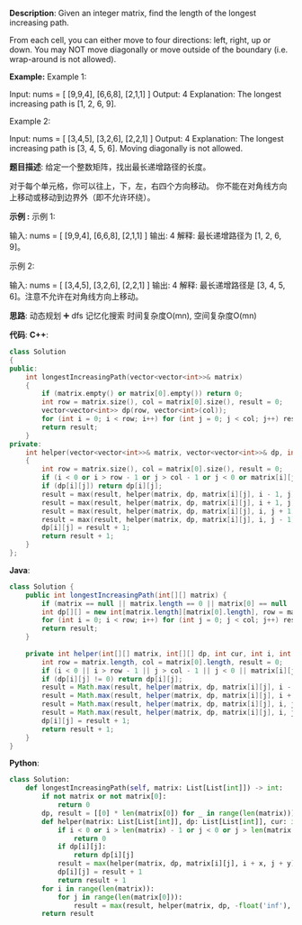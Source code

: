 __Description__:
Given an integer matrix, find the length of the longest increasing path.

From each cell, you can either move to four directions: left, right, up or down. You may NOT move diagonally or move outside of the boundary (i.e. wrap-around is not allowed).

__Example:__
Example 1:

Input: nums = 
[
  [9,9,4],
  [6,6,8],
  [2,1,1]
] 
Output: 4 
Explanation: The longest increasing path is [1, 2, 6, 9].

Example 2:

Input: nums = 
[
  [3,4,5],
  [3,2,6],
  [2,2,1]
] 
Output: 4 
Explanation: The longest increasing path is [3, 4, 5, 6]. Moving diagonally is not allowed.

__题目描述__:
给定一个整数矩阵，找出最长递增路径的长度。

对于每个单元格，你可以往上，下，左，右四个方向移动。 你不能在对角线方向上移动或移动到边界外（即不允许环绕）。

__示例 :__
示例 1:

输入: nums = 
[
  [9,9,4],
  [6,6,8],
  [2,1,1]
] 
输出: 4 
解释: 最长递增路径为 [1, 2, 6, 9]。

示例 2:

输入: nums = 
[
  [3,4,5],
  [3,2,6],
  [2,2,1]
] 
输出: 4 
解释: 最长递增路径是 [3, 4, 5, 6]。注意不允许在对角线方向上移动。

__思路__:
动态规划 ➕ dfs
记忆化搜索
时间复杂度O(mn), 空间复杂度O(mn)

__代码__:
__C++__:
```C++
class Solution 
{
public:
    int longestIncreasingPath(vector<vector<int>>& matrix) 
    {
        if (matrix.empty() or matrix[0].empty()) return 0;
        int row = matrix.size(), col = matrix[0].size(), result = 0;
        vector<vector<int>> dp(row, vector<int>(col));
        for (int i = 0; i < row; i++) for (int j = 0; j < col; j++) result = max(result, helper(matrix, dp, INT_MIN, i, j));
        return result;
    }
private:
    int helper(vector<vector<int>>& matrix, vector<vector<int>>& dp, int cur, int i, int j)
    {
        int row = matrix.size(), col = matrix[0].size(), result = 0;
        if (i < 0 or i > row - 1 or j > col - 1 or j < 0 or matrix[i][j] <= cur) return 0;
        if (dp[i][j]) return dp[i][j];
        result = max(result, helper(matrix, dp, matrix[i][j], i - 1, j));
        result = max(result, helper(matrix, dp, matrix[i][j], i + 1, j));
        result = max(result, helper(matrix, dp, matrix[i][j], i, j + 1));
        result = max(result, helper(matrix, dp, matrix[i][j], i, j - 1));
        dp[i][j] = result + 1;
        return result + 1;
    }
};
```

__Java__:
```Java
class Solution {
    public int longestIncreasingPath(int[][] matrix) {
        if (matrix == null || matrix.length == 0 || matrix[0] == null || matrix[0].length == 0) return 0;
        int dp[][] = new int[matrix.length][matrix[0].length], row = matrix.length, col = matrix[0].length, result = 0;
        for (int i = 0; i < row; i++) for (int j = 0; j < col; j++) result = Math.max(result, helper(matrix, dp, Integer.MIN_VALUE, i, j));
        return result;
    }
    
    private int helper(int[][] matrix, int[][] dp, int cur, int i, int j) {
        int row = matrix.length, col = matrix[0].length, result = 0;
        if (i < 0 || i > row - 1 || j > col - 1 || j < 0 || matrix[i][j] <= cur) return 0;
        if (dp[i][j] != 0) return dp[i][j];
        result = Math.max(result, helper(matrix, dp, matrix[i][j], i - 1, j));
        result = Math.max(result, helper(matrix, dp, matrix[i][j], i + 1, j));
        result = Math.max(result, helper(matrix, dp, matrix[i][j], i, j + 1));
        result = Math.max(result, helper(matrix, dp, matrix[i][j], i, j - 1));
        dp[i][j] = result + 1;
        return result + 1;
    }
}
```

__Python__:
```Python
class Solution:
    def longestIncreasingPath(self, matrix: List[List[int]]) -> int:
        if not matrix or not matrix[0]:
            return 0
        dp, result = [[0] * len(matrix[0]) for _ in range(len(matrix))], 0
        def helper(matrix: List[List[int]], dp: List[List[int]], cur: int, i: int, j: int) -> int:
            if i < 0 or i > len(matrix) - 1 or j < 0 or j > len(matrix[0]) - 1 or matrix[i][j] <= cur:
                return 0
            if dp[i][j]:
                return dp[i][j]
            result = max(helper(matrix, dp, matrix[i][j], i + x, j + y) for x, y in zip([0, 1, 0, -1], [1, 0, -1, 0]))
            dp[i][j] = result + 1
            return result + 1
        for i in range(len(matrix)):
            for j in range(len(matrix[0])):
                result = max(result, helper(matrix, dp, -float('inf'), i, j))
        return result
```